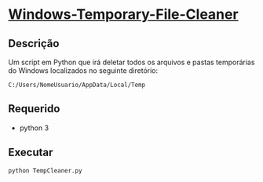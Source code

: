 # [Windows-Temporary-File-Cleaner](https://github.com/AlexandreJareck/clear-win-temp-files) 

## Descrição
Um script em Python que irá deletar todos os arquivos e pastas temporárias do Windows localizados no seguinte diretório:
```
C:/Users/NomeUsuario/AppData/Local/Temp
```

## Requerido
+ python 3

## Executar
```
python TempCleaner.py
```
